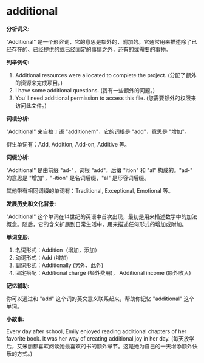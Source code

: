 # additional

**分析词义:**

  

"Additional" 是一个形容词，它的意思是额外的，附加的。它通常用来描述除了已经存在的、已经提供的或已经固定的事情之外，还有的或需要的事物。

  

**列举例句:**

  

1.  Additional resources were allocated to complete the project. (分配了额外的资源来完成项目。)
2.  I have some additional questions. (我有一些额外的问题。)
3.  You'll need additional permission to access this file. (您需要额外的权限来访问此文件。)

  

**词根分析:**

  

"Additional" 来自拉丁语 "additionem"，它的词根是 "add"，意思是 "增加"。

  

衍生单词有：Add, Addition, Add-on, Additive 等。

  

**词缀分析:**

  

"Additional" 是由前缀 "ad-"，词根 "add"，后缀 "ition" 和 "al" 构成的。"ad-" 的意思是 "增加"，"-ition" 是名词后缀，"al" 是形容词后缀。

  

其他带有相同词缀的单词有：Traditional, Exceptional, Emotional 等。

  

**发展历史和文化背景:**

  

"Additional" 这个单词在14世纪的英语中首次出现，最初是用来描述数学中的加法概念。随后，它的含义扩展到日常生活中，用来描述任何形式的增加或附加。

  

**单词变形:**

  

1.  名词形式：Addition（增加，添加）
2.  动词形式：Add (增加)
3.  副词形式：Additionally (另外，此外)
4.  固定搭配：Additional charge (额外费用)， Additional income (额外收入)

  

**记忆辅助:**

  

你可以通过和 "add" 这个词的英文意义联系起来，帮助你记忆 "additional" 这个单词。

  

**小故事:**

  

Every day after school, Emily enjoyed reading additional chapters of her favorite book. It was her way of creating additional joy in her day. (每天放学后，艾米丽都喜欢阅读她最喜欢的书的额外章节。这是她为自己的一天增添额外快乐的方式。)

